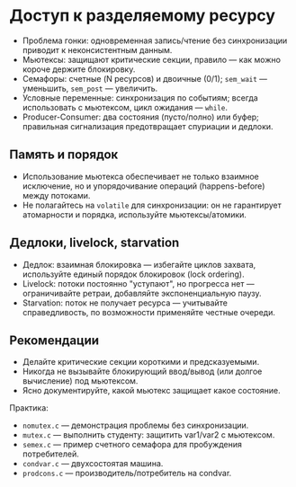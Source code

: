 # Доступ к разделяемому ресурсу

- Проблема гонки: одновременная запись/чтение без синхронизации приводит к неконсистентным данным.
- Мьютексы: защищают критические секции, правило — как можно короче держите блокировку.
- Семафоры: счетные (N ресурсов) и двоичные (0/1); `sem_wait` — уменьшить, `sem_post` — увеличить.
- Условные переменные: синхронизация по событиям; всегда использовать с мьютексом, цикл ожидания — `while`.
- Producer-Consumer: два состояния (пусто/полно) или буфер; правильная сигнализация предотвращает спуриации и дедлоки.

## Память и порядок

- Использование мьютекса обеспечивает не только взаимное исключение, но и упорядочивание операций (happens-before) между потоками.
- Не полагайтесь на `volatile` для синхронизации: он не гарантирует атомарности и порядка, используйте мьютексы/атомики.

## Дедлоки, livelock, starvation

- Дедлок: взаимная блокировка — избегайте циклов захвата, используйте единый порядок блокировок (lock ordering).
- Livelock: потоки постоянно "уступают", но прогресса нет — ограничивайте ретраи, добавляйте экспоненциальную паузу.
- Starvation: поток не получает ресурса — учитывайте справедливость, по возможности применяйте честные очереди.

## Рекомендации

- Делайте критические секции короткими и предсказуемыми.
- Никогда не вызывайте блокирующий ввод/вывод (или долгое вычисление) под мьютексом.
- Ясно документируйте, какой мьютекс защищает какое состояние.

Практика:

- `nomutex.c` — демонстрация проблемы без синхронизации.
- `mutex.c` — выполнить студенту: защитить var1/var2 с мьютексом.
- `semex.c` — пример счетного семафора для пробуждения потребителей.
- `condvar.c` — двухсостоятая машина.
- `prodcons.c` — производитель/потребитель на condvar.
